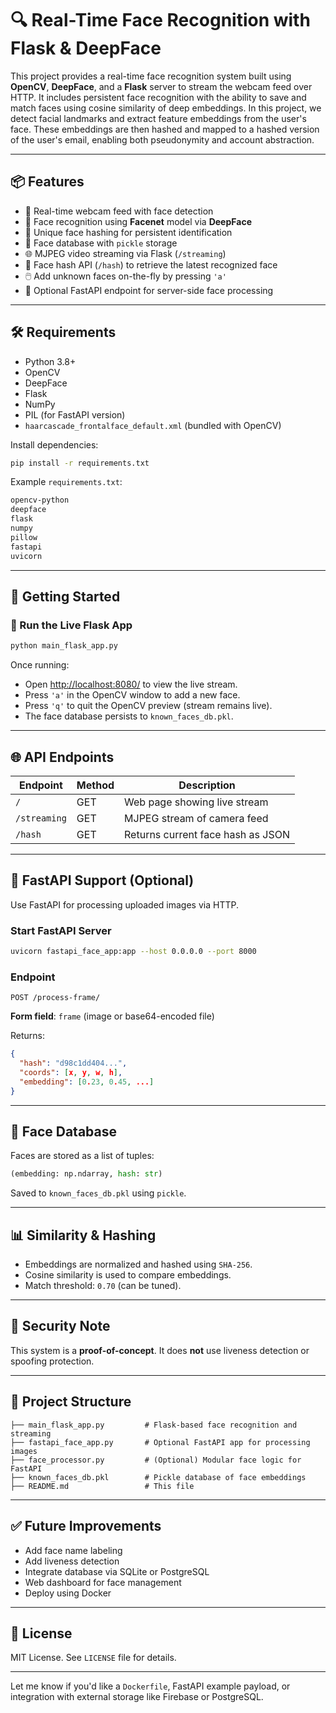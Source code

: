 
# 🔍 Real-Time Face Recognition with Flask & DeepFace

This project provides a real-time face recognition system built using **OpenCV**, **DeepFace**, and a **Flask** server to stream the webcam feed over HTTP. It includes persistent face recognition with the ability to save and match faces using cosine similarity of deep embeddings.
In this project, we detect facial landmarks and extract feature embeddings from the user's face. These embeddings are then hashed and mapped to a hashed version of the user's email, enabling both pseudonymity and account abstraction.

---

## 📦 Features

* 🎥 Real-time webcam feed with face detection
* 🧠 Face recognition using **Facenet** model via **DeepFace**
* 🔐 Unique face hashing for persistent identification
* 📝 Face database with `pickle` storage
* 🌐 MJPEG video streaming via Flask (`/streaming`)
* 📡 Face hash API (`/hash`) to retrieve the latest recognized face
* 🖱️ Add unknown faces on-the-fly by pressing `'a'`
* 🚀 Optional FastAPI endpoint for server-side face processing

---

## 🛠️ Requirements

* Python 3.8+
* OpenCV
* DeepFace
* Flask
* NumPy
* PIL (for FastAPI version)
* `haarcascade_frontalface_default.xml` (bundled with OpenCV)

Install dependencies:

```bash
pip install -r requirements.txt
```

Example `requirements.txt`:

```txt
opencv-python
deepface
flask
numpy
pillow
fastapi
uvicorn
```

---

## 🚀 Getting Started

### 🔁 Run the Live Flask App

```bash
python main_flask_app.py
```

Once running:

* Open [http://localhost:8080/](http://localhost:8080/) to view the live stream.
* Press `'a'` in the OpenCV window to add a new face.
* Press `'q'` to quit the OpenCV preview (stream remains live).
* The face database persists to `known_faces_db.pkl`.

---

## 🌐 API Endpoints

| Endpoint     | Method | Description                       |
| ------------ | ------ | --------------------------------- |
| `/`          | GET    | Web page showing live stream      |
| `/streaming` | GET    | MJPEG stream of camera feed       |
| `/hash`      | GET    | Returns current face hash as JSON |

---

## 🧪 FastAPI Support (Optional)

Use FastAPI for processing uploaded images via HTTP.

### Start FastAPI Server

```bash
uvicorn fastapi_face_app:app --host 0.0.0.0 --port 8000
```

### Endpoint

```http
POST /process-frame/
```

**Form field**: `frame` (image or base64-encoded file)

Returns:

```json
{
  "hash": "d98c1dd404...",
  "coords": [x, y, w, h],
  "embedding": [0.23, 0.45, ...]
}
```

---

## 💾 Face Database

Faces are stored as a list of tuples:

```python
(embedding: np.ndarray, hash: str)
```

Saved to `known_faces_db.pkl` using `pickle`.

---

## 📊 Similarity & Hashing

* Embeddings are normalized and hashed using `SHA-256`.
* Cosine similarity is used to compare embeddings.
* Match threshold: `0.70` (can be tuned).

---

## 🔐 Security Note

This system is a **proof-of-concept**. It does **not** use liveness detection or spoofing protection.

---

## 📁 Project Structure

```
├── main_flask_app.py         # Flask-based face recognition and streaming
├── fastapi_face_app.py       # Optional FastAPI app for processing images
├── face_processor.py         # (Optional) Modular face logic for FastAPI
├── known_faces_db.pkl        # Pickle database of face embeddings
├── README.md                 # This file
```

---

## ✅ Future Improvements

* Add face name labeling
* Add liveness detection
* Integrate database via SQLite or PostgreSQL
* Web dashboard for face management
* Deploy using Docker

---

## 📄 License

MIT License. See `LICENSE` file for details.

---

Let me know if you'd like a `Dockerfile`, FastAPI example payload, or integration with external storage like Firebase or PostgreSQL.
